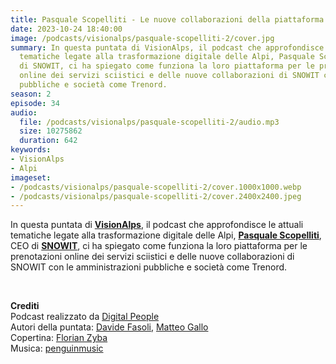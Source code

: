 ```yaml
---
title: Pasquale Scopelliti - Le nuove collaborazioni della piattaforma Snowit @Sondrio
date: 2023-10-24 18:40:00
image: /podcasts/visionalps/pasquale-scopelliti-2/cover.jpg
summary: In questa puntata di VisionAlps, il podcast che approfondisce le attuali
  tematiche legate alla trasformazione digitale delle Alpi, Pasquale Scopelliti, CEO
  di SNOWIT, ci ha spiegato come funziona la loro piattaforma per le prenotazioni
  online dei servizi sciistici e delle nuove collaborazioni di SNOWIT con le amministrazioni
  pubbliche e società come Trenord.
season: 2
episode: 34
audio:
  file: /podcasts/visionalps/pasquale-scopelliti-2/audio.mp3
  size: 10275862
  duration: 642
keywords:
- VisionAlps
- Alpi
imageset:
- /podcasts/visionalps/pasquale-scopelliti-2/cover.1000x1000.webp
- /podcasts/visionalps/pasquale-scopelliti-2/cover.2400x2400.jpeg
---
```


In questa puntata di **[VisionAlps](https://www.visionalps.com/)**, il podcast che approfondisce le attuali tematiche legate alla trasformazione digitale delle Alpi, **[Pasquale Scopelliti](https://www.linkedin.com/in/pasqualescopelliti?originalSubdomain=it)**, CEO di **[SNOWIT](https://snowit.ski/)**, ci ha spiegato come funziona la loro piattaforma per le prenotazioni online dei servizi sciistici e delle nuove collaborazioni di SNOWIT con le amministrazioni pubbliche e società come Trenord.

<br>

**Crediti**<br>
Podcast realizzato da [Digital People](https://w3id.org/digitalpeople)<br>
Autori della puntata: [Davide Fasoli](https://www.linkedin.com/in/davide-fasoli-2b3246179/), [Matteo Gallo](https://www.linkedin.com/in/matteo-gallo-4a5ab31a8/)<br>
Copertina: [Florian Zyba](https://www.linkedin.com/in/florian-zyba/)<br>
Musica: [penguinmusic](https://pixabay.com/users/penguinmusic-24940186/)